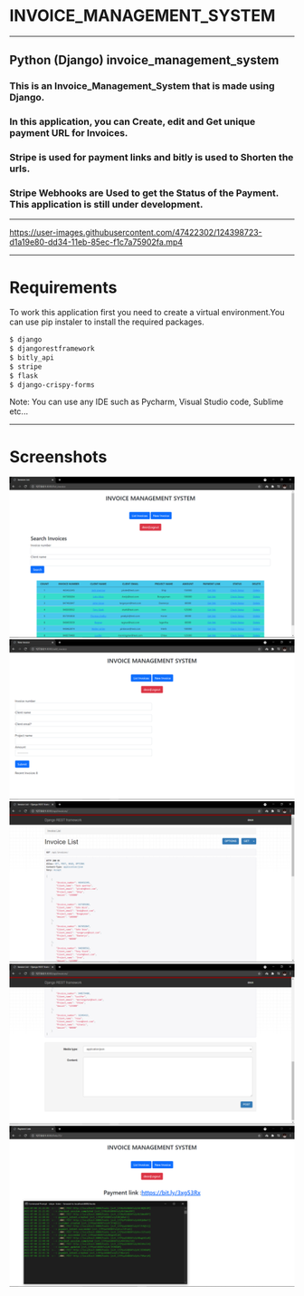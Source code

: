 # INVOICE_MANAGEMENT_SYSTEM
***
## Python (Django) invoice_management_system
### This is an Invoice_Management_System that is made using Django.
### In this application, you can Create, edit and Get unique payment URL for Invoices. 
### Stripe is used for payment links and bitly is used to Shorten the urls. 
### Stripe Webhooks are Used to get the Status of the Payment. This application is still under development.
***
https://user-images.githubusercontent.com/47422302/124398723-d1a19e80-dd34-11eb-85ec-f1c7a75902fa.mp4
***
# Requirements

To work this application first you need to create a virtual environment.You can use pip instaler to install the required packages.
```
$ django
$ djangorestframework
$ bitly_api
$ stripe
$ flask
$ django-crispy-forms
```
Note: You can use any IDE such as Pycharm, Visual Studio code, Sublime etc...
***
# Screenshots

![](images/Screenshot11.png)
![](images/Screenshot2.png)
![](images/Screenshot4.png)
![](images/Screenshot5.png)
![](images/Screenshot3.png)
